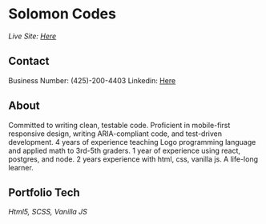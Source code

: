 # Solomon Codes

_Live Site: [Here](https://zempo.github.io/solomon-codes/#contact)_

## Contact

Business Number: (425)-200-4403 
Linkedin: [Here](https://www.linkedin.com/in/solomon-zelenko/)

## About

Committed to writing clean, testable code. Proficient in mobile-first responsive design, writing ARIA-compliant code, and test-driven development. 4 years of experience teaching Logo programming language and applied math to 3rd-5th graders. 1 year of experience using react, postgres, and node. 2 years experience with html, css, vanilla js. A life-long learner.

## Portfolio Tech

_Html5, SCSS, Vanilla JS_
